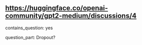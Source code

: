 ## https://huggingface.co/openai-community/gpt2-medium/discussions/4

contains_question: yes

question_part: Dropout?